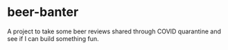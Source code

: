# beer-banter
A project to take some beer reviews shared through COVID quarantine and see if I can build something fun.
